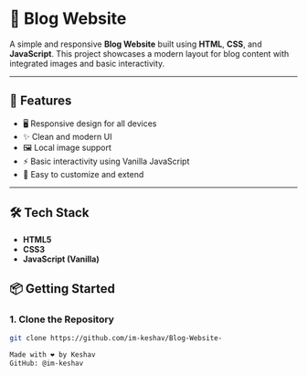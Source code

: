 # 📝 Blog Website

A simple and responsive **Blog Website** built using **HTML**, **CSS**, and **JavaScript**. This project showcases a modern layout for blog content with integrated images and basic interactivity.

---

## 🚀 Features

- 🖥️ Responsive design for all devices  
- ✨ Clean and modern UI  
- 🖼️ Local image support  
- ⚡ Basic interactivity using Vanilla JavaScript  
- 🔧 Easy to customize and extend

---

## 🛠️ Tech Stack

- **HTML5**
- **CSS3**
- **JavaScript (Vanilla)**

## 📦 Getting Started

### 1. Clone the Repository

```bash
git clone https://github.com/im-keshav/Blog-Website-

Made with ❤️ by Keshav
GitHub: @im-keshav

